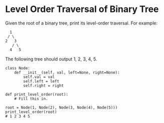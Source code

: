 # Level Order Traversal of Binary Tree

Given the root of a binary tree, print its level-order traversal. For example:

```
  1
 / \
2   3
   / \
  4   5
```

The following tree should output 1, 2, 3, 4, 5.

```
class Node:
    def __init__(self, val, left=None, right=None):
        self.val = val
        self.left = left
        self.right = right

def print_level_order(root):
    # Fill this in.

root = Node(1, Node(2), Node(3, Node(4), Node(5)))
print_level_order(root)
# 1 2 3 4 5
```